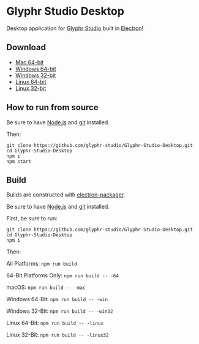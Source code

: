 # Glyphr Studio Desktop

Desktop application for [Glyphr Studio](http://glyphrstudio.com) built in [Electron](https://electron.atom.io/)!

## Download

- [Mac 64-bit](https://github.com/glyphr-studio/Glyphr-Studio-Desktop/releases/download/v0.4.0/Glyphr.Studio-darwin-x64.zip)
- [Windows 64-bit](https://github.com/glyphr-studio/Glyphr-Studio-Desktop/releases/download/v0.4.0/Glyphr.Studio-win32-x64.zip)
- [Windows 32-bit](https://github.com/glyphr-studio/Glyphr-Studio-Desktop/releases/download/v0.4.0/Glyphr.Studio-win32-ia32.zip)
- [Linux 64-bit](https://github.com/glyphr-studio/Glyphr-Studio-Desktop/releases/download/v0.4.0/Glyphr.Studio-linux-x64.zip)
- [Linux 32-bit](https://github.com/glyphr-studio/Glyphr-Studio-Desktop/releases/download/v0.4.0/Glyphr.Studio-linux-ia32.zip)

## How to run from source

Be sure to have [Node.js](https://nodejs.org) and [git](https://git-scm.com) installed.

Then:

```
git clone https://github.com/glyphr-studio/Glyphr-Studio-Desktop.git
cd Glyphr-Studio-Desktop
npm i
npm start
```

## Build

Builds are constructed with [electron-packager](https://github.com/maxogden/electron-packager).

Be sure to have [Node.js](https://nodejs.org) and [git](https://git-scm.com) installed.

First, be sure to run:

```
git clone https://github.com/glyphr-studio/Glyphr-Studio-Desktop.git
cd Glyphr-Studio-Desktop
npm i
```

Then:

All Platforms: `npm run build`

64-Bit Platforms Only: `npm run build -- -64`

macOS: `npm run build -- -mac`

Windows 64-Bit: `npm run build -- -win`

Windows 32-Bit: `npm run build -- -win32`

Linux 64-Bit: `npm run build -- -linux`

Linux 32-Bit: `npm run build -- -linux32`
